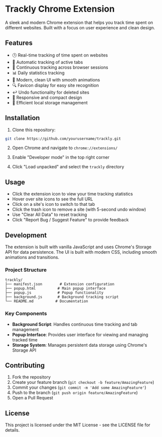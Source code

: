 # Trackly Chrome Extension

A sleek and modern Chrome extension that helps you track time spent on different websites. Built with a focus on user experience and clean design.

## Features

- 🕒 Real-time tracking of time spent on websites
- 🎯 Automatic tracking of active tabs
- 🔄 Continuous tracking across browser sessions
- 📊 Daily statistics tracking
- 🎨 Modern, clean UI with smooth animations
- 🔍 Favicon display for easy site recognition
- ↩️ Undo functionality for deleted sites
- 📱 Responsive and compact design
- 💾 Efficient local storage management

## Installation

1. Clone this repository:
```bash
git clone https://github.com/yourusername/trackly.git
```

2. Open Chrome and navigate to `chrome://extensions/`

3. Enable "Developer mode" in the top right corner

4. Click "Load unpacked" and select the `trackly` directory

## Usage

- Click the extension icon to view your time tracking statistics
- Hover over site icons to see the full URL
- Click on a site's icon to switch to that tab
- Click the trash icon to remove a site (with 5-second undo window)
- Use "Clear All Data" to reset tracking
- Click "Report Bug / Suggest Feature" to provide feedback

## Development

The extension is built with vanilla JavaScript and uses Chrome's Storage API for data persistence. The UI is built with modern CSS, including smooth animations and transitions.

### Project Structure

```
trackly/
├── manifest.json        # Extension configuration
├── popup.html          # Main popup interface
├── popup.js            # Popup functionality
├── background.js       # Background tracking script
└── README.md          # Documentation
```

### Key Components

- **Background Script**: Handles continuous time tracking and tab management
- **Popup Interface**: Provides user interface for viewing and managing tracked time
- **Storage System**: Manages persistent data storage using Chrome's Storage API

## Contributing

1. Fork the repository
2. Create your feature branch (`git checkout -b feature/AmazingFeature`)
3. Commit your changes (`git commit -m 'Add some AmazingFeature'`)
4. Push to the branch (`git push origin feature/AmazingFeature`)
5. Open a Pull Request

## License

This project is licensed under the MIT License - see the LICENSE file for details. 